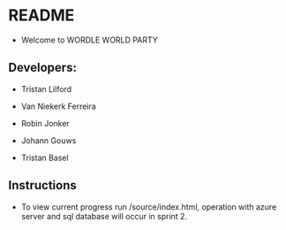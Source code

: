 # README

- Welcome to WORDLE WORLD PARTY

## Developers:

- Tristan Lilford

- Van Niekerk Ferreira

- Robin Jonker

- Johann Gouws

- Tristan Basel

## Instructions

- To view current progress run /source/index.html, operation with azure server and sql database will occur in sprint 2.

